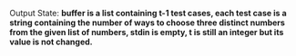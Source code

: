 Output State: **buffer is a list containing t-1 test cases, each test case is a string containing the number of ways to choose three distinct numbers from the given list of numbers, stdin is empty, t is still an integer but its value is not changed.**